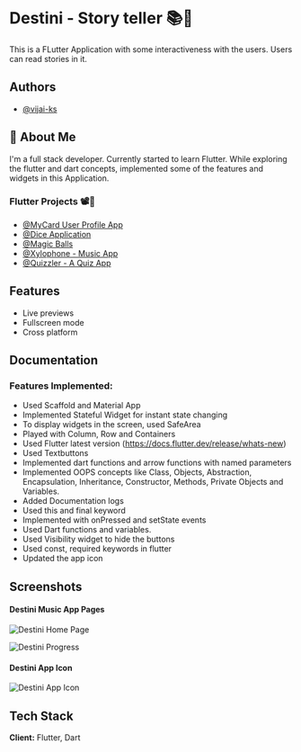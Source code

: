 
# Destini - Story teller 📚🔖

This is a FLutter Application with some interactiveness with the users. Users can read stories in it.



## Authors

- [@vijai-ks](https://www.github.com/vijai-ks)


## 🚀 About Me
I'm a full stack developer. Currently started to learn Flutter. While exploring the flutter and dart concepts, implemented some of the features and widgets in this Application.

### Flutter Projects 📽🎦

- [@MyCard User Profile App](https://github.com/vijai-ks/MyCard-User-Profile-Application)
- [@Dice Application](https://github.com/vijai-ks/Dicee)
- [@Magic Balls](https://github.com/vijai-ks/Magic_Balls)
- [@Xylophone - Music App](https://github.com/vijai-ks/Xylophone_App)
- [@Quizzler - A Quiz App](https://github.com/vijai-ks/Quizzler)



## Features

- Live previews
- Fullscreen mode
- Cross platform


## Documentation

### Features Implemented:
- Used Scaffold and Material App
- Implemented Stateful Widget for instant state changing
- To display widgets in the screen, used SafeArea
- Played with Column, Row and Containers
- Used Flutter latest version (https://docs.flutter.dev/release/whats-new)
- Used Textbuttons
- Implemented dart functions and arrow functions with named parameters
- Implemented OOPS concepts like Class, Objects, Abstraction, Encapsulation, Inheritance, Constructor, Methods, Private Objects and Variables.
- Added Documentation logs
- Used this and final keyword
- Implemented with onPressed and setState events
- Used Dart functions and variables.
- Used Visibility widget to hide the buttons
- Used const, required keywords in flutter
- Updated the app icon


## Screenshots

#### Destini Music App Pages
![Destini Home Page](https://github.com/vijai-ks/Destini/assets/68953743/98c2e689-ee1a-4c48-a33e-beef4d15ae6a)

![Destini Progress](https://github.com/vijai-ks/Destini/assets/68953743/0ca7f9a5-ed12-4d63-a139-44a03d201896)


#### Destini App Icon
![Destini App Icon](https://github.com/vijai-ks/Destini/assets/68953743/2852aaf6-3c87-4279-994c-34c66fec1382)





## Tech Stack

**Client:** Flutter, Dart



